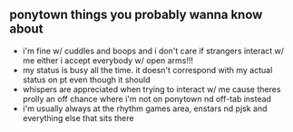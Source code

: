## ponytown things you probably wanna know about
- i'm fine w/ cuddles and boops and i don't care if strangers interact w/ me either i accept everybody w/ open arms!!!
- my status is busy all the time. it doesn't correspond with my actual status on pt even though it should
- whispers are appreciated when trying to interact w/ me cause theres prolly an off chance where i'm not on ponytown nd off-tab instead
- i'm usually always at the rhythm games area, enstars nd pjsk and everything else that sits there
